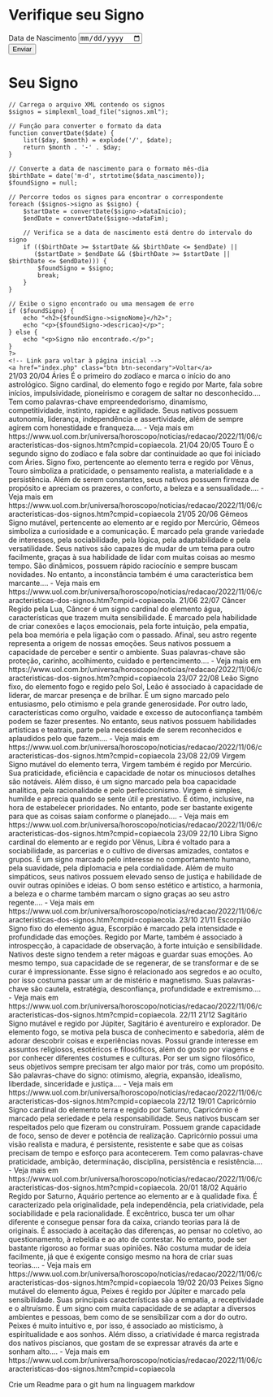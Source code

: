 <!DOCTYPE html>
<html lang="en">
<head>
    <!-- Inclui o cabeçalho padrão e os links para o CSS -->
    <?php include('layouts/header.php'); ?>
</head>
<body>
    <div class="container">
        <h1>Verifique seu Signo</h1>
        <!-- Formulário para coletar a data de nascimento do usuário -->
        <form id="signo-form" method="POST" action="show_zodiac_sign.php">
            <div class="mb-3">
                <label for="data_nascimento" class="form-label">Data de Nascimento</label>
                <input type="date" class="form-control" id="data_nascimento" name="data_nascimento" required>
            </div>
            <button type="submit" class="btn btn-primary">Enviar</button>
        </form>
    </div>
</body>
</html>

<?php include('layouts/header.php'); ?>

<div class="container">
    <h1>Seu Signo</h1>
    <?php
    // Obtém a data de nascimento enviada pelo usuário
    $data_nascimento = $_POST['data_nascimento'];
    
    // Carrega o arquivo XML contendo os signos
    $signos = simplexml_load_file("signos.xml");
    
    // Função para converter o formato da data
    function convertDate($date) {
        list($day, $month) = explode('/', $date);
        return $month . '-' . $day;
    }
    
    // Converte a data de nascimento para o formato mês-dia
    $birthDate = date('m-d', strtotime($data_nascimento));
    $foundSigno = null;

    // Percorre todos os signos para encontrar o correspondente
    foreach ($signos->signo as $signo) {
        $startDate = convertDate($signo->dataInicio);
        $endDate = convertDate($signo->dataFim);

        // Verifica se a data de nascimento está dentro do intervalo do signo
        if (($birthDate >= $startDate && $birthDate <= $endDate) || 
           ($startDate > $endDate && ($birthDate >= $startDate || $birthDate <= $endDate))) {
            $foundSigno = $signo;
            break;
        }
    }

    // Exibe o signo encontrado ou uma mensagem de erro
    if ($foundSigno) {
        echo "<h2>{$foundSigno->signoNome}</h2>";
        echo "<p>{$foundSigno->descricao}</p>";
    } else {
        echo "<p>Signo não encontrado.</p>";
    }
    ?>
    <!-- Link para voltar à página inicial -->
    <a href="index.php" class="btn btn-secondary">Voltar</a>
</div>

<?xml version="1.0"?>
<!--
Arquivo XML contendo informações sobre os signos do zodíaco.
Cada signo possui uma data de início e fim, nome e descrição.
-->
<signos>
    <signo>
        <dataInicio>21/03</dataInicio>
        <dataFim>20/04</dataFim>
        <signoNome>Áries</signoNome>
        <descricao>É o primeiro do zodíaco e marca o início do ano astrológico. Signo cardinal, do elemento fogo e regido por Marte, fala sobre inícios, impulsividade, pioneirismo e coragem de saltar no desconhecido....
        Tem como palavras-chave empreendedorismo, dinamismo, competitividade, instinto, rapidez e agilidade. Seus nativos possuem autonomia, liderança, independência e assertividade, além de sempre agirem com honestidade e franqueza.... 
        - Veja mais em https://www.uol.com.br/universa/horoscopo/noticias/redacao/2022/11/06/caracteristicas-dos-signos.htm?cmpid=copiaecola.</descricao>
    </signo>
    <signo>
        <dataInicio>21/04</dataInicio>
        <dataFim>20/05</dataFim>
        <signoNome>Touro</signoNome>
        <descricao>É o segundo signo do zodíaco e fala sobre dar continuidade ao que foi iniciado com Áries. Signo fixo, pertencente ao elemento terra e regido por Vênus, Touro simboliza a praticidade, o pensamento realista, a materialidade e a persistência. Além de serem constantes, seus nativos possuem firmeza de propósito e apreciam os prazeres, o conforto, a beleza e a sensualidade.... 
        - Veja mais em https://www.uol.com.br/universa/horoscopo/noticias/redacao/2022/11/06/caracteristicas-dos-signos.htm?cmpid=copiaecola</descricao>
    </signo>
    <signo>
        <dataInicio>21/05</dataInicio>
        <dataFim>20/06</dataFim>
        <signoNome>Gêmeos</signoNome>
        <descricao>Signo mutável, pertencente ao elemento ar e regido por Mercúrio, Gêmeos simboliza a curiosidade e a comunicação. É marcado pela grande variedade de interesses, pela sociabilidade, pela lógica, pela adaptabilidade e pela versatilidade. Seus nativos são capazes de mudar de um tema para outro facilmente, graças à sua habilidade de lidar com muitas coisas ao mesmo tempo. São dinâmicos, possuem rápido raciocínio e sempre buscam novidades. No entanto, a inconstância também é uma característica bem marcante.... 
        - Veja mais em https://www.uol.com.br/universa/horoscopo/noticias/redacao/2022/11/06/caracteristicas-dos-signos.htm?cmpid=copiaecola.</descricao>
    </signo>
    <signo>
        <dataInicio>21/06</dataInicio>
        <dataFim>22/07</dataFim>
        <signoNome>Câncer</signoNome>
        <descricao>Regido pela Lua, Câncer é um signo cardinal do elemento água, características que trazem muita sensibilidade. É marcado pela habilidade de criar conexões e laços emocionais, pela forte intuição, pela empatia, pela boa memória e pela ligação com o passado. Afinal, seu astro regente representa a origem de nossas emoções. Seus nativos possuem a capacidade de perceber e sentir o ambiente. Suas palavras-chave são proteção, carinho, acolhimento, cuidado e pertencimento.... 
        - Veja mais em https://www.uol.com.br/universa/horoscopo/noticias/redacao/2022/11/06/caracteristicas-dos-signos.htm?cmpid=copiaecola</descricao>
    </signo>
    <signo>
        <dataInicio>23/07</dataInicio>
        <dataFim>22/08</dataFim>
        <signoNome>Leão</signoNome>
        <descricao>Signo fixo, do elemento fogo e regido pelo Sol, Leão é associado à capacidade de liderar, de marcar presença e de brilhar. É um signo marcado pelo entusiasmo, pelo otimismo e pela grande generosidade. Por outro lado, características como orgulho, vaidade e excesso de autoconfiança também podem se fazer presentes. No entanto, seus nativos possuem habilidades artísticas e teatrais, parte pela necessidade de serem reconhecidos e aplaudidos pelo que fazem.... 
        - Veja mais em https://www.uol.com.br/universa/horoscopo/noticias/redacao/2022/11/06/caracteristicas-dos-signos.htm?cmpid=copiaecola</descricao>
    </signo>
    <signo>
        <dataInicio>23/08</dataInicio>
        <dataFim>22/09</dataFim>
        <signoNome>Virgem</signoNome>
        <descricao>Signo mutável do elemento terra, Virgem também é regido por Mercúrio. Sua praticidade, eficiência e capacidade de notar os minuciosos detalhes são notáveis. Além disso, é um signo marcado pela boa capacidade analítica, pela racionalidade e pelo perfeccionismo. Virgem é simples, humilde e aprecia quando se sente útil e prestativo. É ótimo, inclusive, na hora de estabelecer prioridades. No entanto, pode ser bastante exigente para que as coisas saiam conforme o planejado....
         - Veja mais em https://www.uol.com.br/universa/horoscopo/noticias/redacao/2022/11/06/caracteristicas-dos-signos.htm?cmpid=copiaecola</descricao>
    </signo>
    <signo>
        <dataInicio>23/09</dataInicio>
        <dataFim>22/10</dataFim>
        <signoNome>Libra</signoNome>
        <descricao>Signo cardinal do elemento ar e regido por Vênus, Libra é voltado para a sociabilidade, as parcerias e o cultivo de diversas amizades, contatos e grupos. É um signo marcado pelo interesse no comportamento humano, pela suavidade, pela diplomacia e pela cordialidade. Além de muito simpáticos, seus nativos possuem elevado senso de justiça e habilidade de ouvir outras opiniões e ideias. O bom senso estético e artístico, a harmonia, a beleza e o charme também marcam o signo graças ao seu astro regente.... 
        - Veja mais em https://www.uol.com.br/universa/horoscopo/noticias/redacao/2022/11/06/caracteristicas-dos-signos.htm?cmpid=copiaecola.</descricao>
    </signo>
    <signo>
        <dataInicio>23/10</dataInicio>
        <dataFim>21/11</dataFim>
        <signoNome>Escorpião</signoNome>
        <descricao>Signo fixo do elemento água, Escorpião é marcado pela intensidade e profundidade das emoções. Regido por Marte, também é associado à introspecção, à capacidade de observação, à forte intuição e sensibilidade. Nativos deste signo tendem a reter mágoas e guardar suas emoções. Ao mesmo tempo, sua capacidade de se regenerar, de se transformar e de se curar é impressionante. Esse signo é relacionado aos segredos e ao oculto, por isso costuma passar um ar de mistério e magnetismo. Suas palavras-chave são cautela, estratégia, desconfiança, profundidade e extremismo.... 
        - Veja mais em https://www.uol.com.br/universa/horoscopo/noticias/redacao/2022/11/06/caracteristicas-dos-signos.htm?cmpid=copiaecola.</descricao>
    </signo>
    <signo>
        <dataInicio>22/11</dataInicio>
        <dataFim>21/12</dataFim>
        <signoNome>Sagitário</signoNome>
        <descricao>Signo mutável e regido por Júpiter, Sagitário é aventureiro e explorador. De elemento fogo, se motiva pela busca de conhecimento e sabedoria, além de adorar descobrir coisas e experiências novas. Possui grande interesse em assuntos religiosos, esotéricos e filosóficos, além do gosto por viagens e por conhecer diferentes costumes e culturas. Por ser um signo filosófico, seus objetivos sempre precisam ter algo maior por trás, como um propósito. São palavras-chave do signo: otimismo, alegria, expansão, idealismo, liberdade, sinceridade e justiça.... 
        - Veja mais em https://www.uol.com.br/universa/horoscopo/noticias/redacao/2022/11/06/caracteristicas-dos-signos.htm?cmpid=copiaecola</descricao>
    </signo>
    <signo>
        <dataInicio>22/12</dataInicio>
        <dataFim>19/01</dataFim>
        <signoNome>Capricórnio</signoNome>
        <descricao>Signo cardinal do elemento terra e regido por Saturno, Capricórnio é marcado pela seriedade e pela responsabilidade. Seus nativos buscam ser respeitados pelo que fizeram ou construíram. Possuem grande capacidade de foco, senso de dever e potência de realização. Capricórnio possui uma visão realista e madura, é persistente, resistente e sabe que as coisas precisam de tempo e esforço para acontecerem. Tem como palavras-chave praticidade, ambição, determinação, disciplina, persistência e resistência....
         - Veja mais em https://www.uol.com.br/universa/horoscopo/noticias/redacao/2022/11/06/caracteristicas-dos-signos.htm?cmpid=copiaecola.</descricao>
    </signo>
    <signo>
        <dataInicio>20/01</dataInicio>
        <dataFim>18/02</dataFim>
        <signoNome>Aquário</signoNome>
        <descricao>Regido por Saturno, Aquário pertence ao elemento ar e à qualidade fixa. É caracterizado pela originalidade, pela independência, pela criatividade, pela sociabilidade e pela racionalidade. É excêntrico, busca ter um olhar diferente e consegue pensar fora da caixa, criando teorias para lá de originais. É associado à aceitação das diferenças, ao pensar no coletivo, ao questionamento, à rebeldia e ao ato de contestar. No entanto, pode ser bastante rigoroso ao formar suas opiniões. Não costuma mudar de ideia facilmente, já que é exigente consigo mesmo na hora de criar suas teorias....
         - Veja mais em https://www.uol.com.br/universa/horoscopo/noticias/redacao/2022/11/06/caracteristicas-dos-signos.htm?cmpid=copiaecola</descricao>
    </signo>
    <signo>
        <dataInicio>19/02</dataInicio>
        <dataFim>20/03</dataFim>
        <signoNome>Peixes</signoNome>
        <descricao>Signo mutável do elemento água, Peixes é regido por Júpiter e marcado pela sensibilidade. Suas principais características são a empatia, a receptividade e o altruísmo. É um signo com muita capacidade de se adaptar a diversos ambientes e pessoas, bem como de se sensibilizar com a dor do outro. Peixes é muito intuitivo e, por isso, é associado ao misticismo, à espiritualidade e aos sonhos. Além disso, a criatividade é marca registrada dos nativos piscianos, que gostam de se expressar através da arte e sonham alto.... 
        - Veja mais em https://www.uol.com.br/universa/horoscopo/noticias/redacao/2022/11/06/caracteristicas-dos-signos.htm?cmpid=copiaecola</descricao>
    </signo>
</signos>

<!--
Meta tags básicas para configurar a codificação de caracteres e a responsividade da página.
Título da página e links para os arquivos CSS do Bootstrap e do estilo personalizado.
-->
<meta charset="UTF-8">
<meta name="viewport" content="width=device-width, initial-scale=1.0">
<title>Verifique seu Signo</title>

<!-- Link para o CSS do Bootstrap -->
<link href="https://cdn.jsdelivr.net/npm/bootstrap@5.2.0/dist/css/bootstrap.min.css" rel="stylesheet" integrity="sha384-gH2yIJqKdNHPEq0n4Mqa/HGKIhSkIHeL5AyhkYV8i59U5AR6csBvApHHNl/vI1Bx" crossorigin="anonymous">

<!-- Link para o CSS personalizado -->
<link rel="stylesheet" href="assets/css/style.css">

Crie um Readme para o git hum na linguagem markdow
